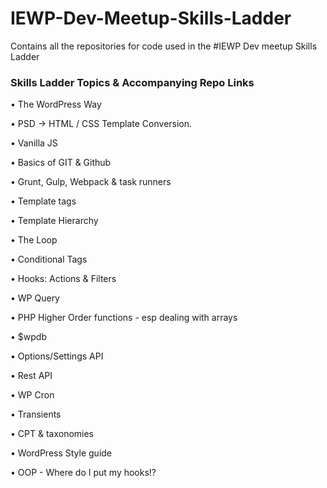 # IEWP-Dev-Meetup-Skills-Ladder
Contains all the repositories for code used in the #IEWP Dev meetup Skills Ladder


### Skills Ladder Topics & Accompanying Repo Links

• The WordPress Way 

• PSD -> HTML / CSS Template Conversion. 

• Vanilla JS   

• Basics of GIT & Github

• Grunt, Gulp, Webpack & task runners

• Template tags

• Template Hierarchy

• The Loop

• Conditional Tags

• Hooks: Actions & Filters

• WP Query

• PHP Higher Order functions - esp dealing with arrays

• $wpdb

• Options/Settings API

• Rest API

• WP Cron

• Transients

• CPT & taxonomies

• WordPress Style guide

• OOP - Where do I put my hooks!?
